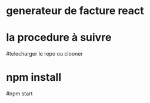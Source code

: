 # generateur de facture react


# la procedure à suivre



#telecharger le repo ou clooner


# npm install 

#npm start
 
